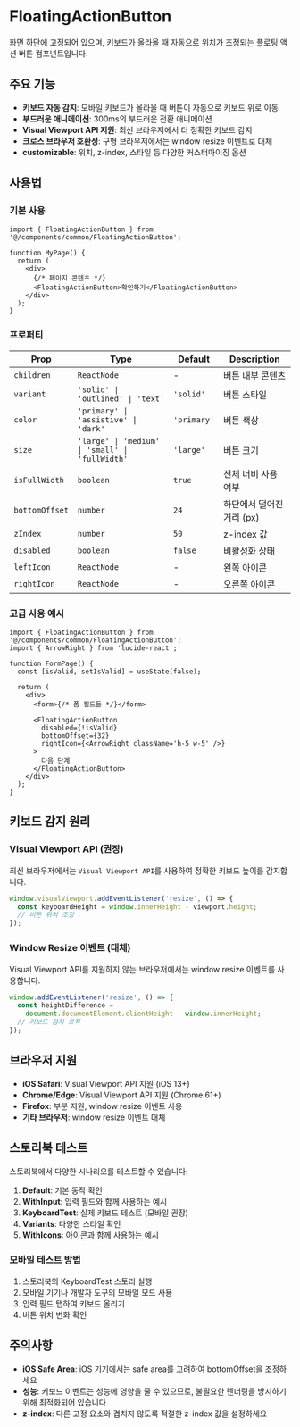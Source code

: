 # FloatingActionButton

화면 하단에 고정되어 있으며, 키보드가 올라올 때 자동으로 위치가 조정되는 플로팅 액션 버튼 컴포넌트입니다.

## 주요 기능

- **키보드 자동 감지**: 모바일 키보드가 올라올 때 버튼이 자동으로 키보드 위로 이동
- **부드러운 애니메이션**: 300ms의 부드러운 전환 애니메이션
- **Visual Viewport API 지원**: 최신 브라우저에서 더 정확한 키보드 감지
- **크로스 브라우저 호환성**: 구형 브라우저에서는 window resize 이벤트로 대체
- **customizable**: 위치, z-index, 스타일 등 다양한 커스터마이징 옵션

## 사용법

### 기본 사용

```tsx
import { FloatingActionButton } from '@/components/common/FloatingActionButton';

function MyPage() {
  return (
    <div>
      {/* 페이지 콘텐츠 */}
      <FloatingActionButton>확인하기</FloatingActionButton>
    </div>
  );
}
```

### 프로퍼티

| Prop           | Type                                            | Default     | Description               |
| -------------- | ----------------------------------------------- | ----------- | ------------------------- |
| `children`     | `ReactNode`                                     | -           | 버튼 내부 콘텐츠          |
| `variant`      | `'solid' \| 'outlined' \| 'text'`               | `'solid'`   | 버튼 스타일               |
| `color`        | `'primary' \| 'assistive' \| 'dark'`            | `'primary'` | 버튼 색상                 |
| `size`         | `'large' \| 'medium' \| 'small' \| 'fullWidth'` | `'large'`   | 버튼 크기                 |
| `isFullWidth`  | `boolean`                                       | `true`      | 전체 너비 사용 여부       |
| `bottomOffset` | `number`                                        | `24`        | 하단에서 떨어진 거리 (px) |
| `zIndex`       | `number`                                        | `50`        | z-index 값                |
| `disabled`     | `boolean`                                       | `false`     | 비활성화 상태             |
| `leftIcon`     | `ReactNode`                                     | -           | 왼쪽 아이콘               |
| `rightIcon`    | `ReactNode`                                     | -           | 오른쪽 아이콘             |

### 고급 사용 예시

```tsx
import { FloatingActionButton } from '@/components/common/FloatingActionButton';
import { ArrowRight } from 'lucide-react';

function FormPage() {
  const [isValid, setIsValid] = useState(false);

  return (
    <div>
      <form>{/* 폼 필드들 */}</form>

      <FloatingActionButton
        disabled={!isValid}
        bottomOffset={32}
        rightIcon={<ArrowRight className='h-5 w-5' />}
      >
        다음 단계
      </FloatingActionButton>
    </div>
  );
}
```

## 키보드 감지 원리

### Visual Viewport API (권장)

최신 브라우저에서는 `Visual Viewport API`를 사용하여 정확한 키보드 높이를 감지합니다.

```js
window.visualViewport.addEventListener('resize', () => {
  const keyboardHeight = window.innerHeight - viewport.height;
  // 버튼 위치 조정
});
```

### Window Resize 이벤트 (대체)

Visual Viewport API를 지원하지 않는 브라우저에서는 window resize 이벤트를 사용합니다.

```js
window.addEventListener('resize', () => {
  const heightDifference =
    document.documentElement.clientHeight - window.innerHeight;
  // 키보드 감지 로직
});
```

## 브라우저 지원

- **iOS Safari**: Visual Viewport API 지원 (iOS 13+)
- **Chrome/Edge**: Visual Viewport API 지원 (Chrome 61+)
- **Firefox**: 부분 지원, window resize 이벤트 사용
- **기타 브라우저**: window resize 이벤트 대체

## 스토리북 테스트

스토리북에서 다양한 시나리오를 테스트할 수 있습니다:

1. **Default**: 기본 동작 확인
2. **WithInput**: 입력 필드와 함께 사용하는 예시
3. **KeyboardTest**: 실제 키보드 테스트 (모바일 권장)
4. **Variants**: 다양한 스타일 확인
5. **WithIcons**: 아이콘과 함께 사용하는 예시

### 모바일 테스트 방법

1. 스토리북의 KeyboardTest 스토리 실행
2. 모바일 기기나 개발자 도구의 모바일 모드 사용
3. 입력 필드 탭하여 키보드 올리기
4. 버튼 위치 변화 확인

## 주의사항

- **iOS Safe Area**: iOS 기기에서는 safe area를 고려하여 bottomOffset을 조정하세요
- **성능**: 키보드 이벤트는 성능에 영향을 줄 수 있으므로, 불필요한 렌더링을 방지하기 위해 최적화되어 있습니다
- **z-index**: 다른 고정 요소와 겹치지 않도록 적절한 z-index 값을 설정하세요
